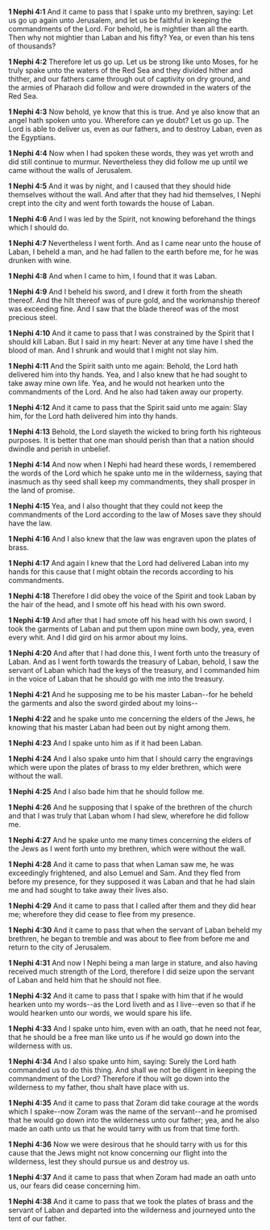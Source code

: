 **1 Nephi 4:1** And it came to pass that I spake unto my brethren, saying: Let us go up again unto Jerusalem, and let us be faithful in keeping the commandments of the Lord. For behold, he is mightier than all the earth. Then why not mightier than Laban and his fifty? Yea, or even than his tens of thousands?

**1 Nephi 4:2** Therefore let us go up. Let us be strong like unto Moses, for he truly spake unto the waters of the Red Sea and they divided hither and thither, and our fathers came through out of captivity on dry ground, and the armies of Pharaoh did follow and were drownded in the waters of the Red Sea.

**1 Nephi 4:3** Now behold, ye know that this is true. And ye also know that an angel hath spoken unto you. Wherefore can ye doubt? Let us go up. The Lord is able to deliver us, even as our fathers, and to destroy Laban, even as the Egyptians.

**1 Nephi 4:4** Now when I had spoken these words, they was yet wroth and did still continue to murmur. Nevertheless they did follow me up until we came without the walls of Jerusalem.

**1 Nephi 4:5** And it was by night, and I caused that they should hide themselves without the wall. And after that they had hid themselves, I Nephi crept into the city and went forth towards the house of Laban.

**1 Nephi 4:6** And I was led by the Spirit, not knowing beforehand the things which I should do.

**1 Nephi 4:7** Nevertheless I went forth. And as I came near unto the house of Laban, I beheld a man, and he had fallen to the earth before me, for he was drunken with wine.

**1 Nephi 4:8** And when I came to him, I found that it was Laban.

**1 Nephi 4:9** And I beheld his sword, and I drew it forth from the sheath thereof. And the hilt thereof was of pure gold, and the workmanship thereof was exceeding fine. And I saw that the blade thereof was of the most precious steel.

**1 Nephi 4:10** And it came to pass that I was constrained by the Spirit that I should kill Laban. But I said in my heart: Never at any time have I shed the blood of man. And I shrunk and would that I might not slay him.

**1 Nephi 4:11** And the Spirit saith unto me again: Behold, the Lord hath delivered him into thy hands. Yea, and I also knew that he had sought to take away mine own life. Yea, and he would not hearken unto the commandments of the Lord. And he also had taken away our property.

**1 Nephi 4:12** And it came to pass that the Spirit said unto me again: Slay him, for the Lord hath delivered him into thy hands.

**1 Nephi 4:13** Behold, the Lord slayeth the wicked to bring forth his righteous purposes. It is better that one man should perish than that a nation should dwindle and perish in unbelief.

**1 Nephi 4:14** And now when I Nephi had heard these words, I remembered the words of the Lord which he spake unto me in the wilderness, saying that inasmuch as thy seed shall keep my commandments, they shall prosper in the land of promise.

**1 Nephi 4:15** Yea, and I also thought that they could not keep the commandments of the Lord according to the law of Moses save they should have the law.

**1 Nephi 4:16** And I also knew that the law was engraven upon the plates of brass.

**1 Nephi 4:17** And again I knew that the Lord had delivered Laban into my hands for this cause that I might obtain the records according to his commandments.

**1 Nephi 4:18** Therefore I did obey the voice of the Spirit and took Laban by the hair of the head, and I smote off his head with his own sword.

**1 Nephi 4:19** And after that I had smote off his head with his own sword, I took the garments of Laban and put them upon mine own body, yea, even every whit. And I did gird on his armor about my loins.

**1 Nephi 4:20** And after that I had done this, I went forth unto the treasury of Laban. And as I went forth towards the treasury of Laban, behold, I saw the servant of Laban which had the keys of the treasury, and I commanded him in the voice of Laban that he should go with me into the treasury.

**1 Nephi 4:21** And he supposing me to be his master Laban--for he beheld the garments and also the sword girded about my loins--

**1 Nephi 4:22** and he spake unto me concerning the elders of the Jews, he knowing that his master Laban had been out by night among them.

**1 Nephi 4:23** And I spake unto him as if it had been Laban.

**1 Nephi 4:24** And I also spake unto him that I should carry the engravings which were upon the plates of brass to my elder brethren, which were without the wall.

**1 Nephi 4:25** And I also bade him that he should follow me.

**1 Nephi 4:26** And he supposing that I spake of the brethren of the church and that I was truly that Laban whom I had slew, wherefore he did follow me.

**1 Nephi 4:27** And he spake unto me many times concerning the elders of the Jews as I went forth unto my brethren, which were without the wall.

**1 Nephi 4:28** And it came to pass that when Laman saw me, he was exceedingly frightened, and also Lemuel and Sam. And they fled from before my presence, for they supposed it was Laban and that he had slain me and had sought to take away their lives also.

**1 Nephi 4:29** And it came to pass that I called after them and they did hear me; wherefore they did cease to flee from my presence.

**1 Nephi 4:30** And it came to pass that when the servant of Laban beheld my brethren, he began to tremble and was about to flee from before me and return to the city of Jerusalem.

**1 Nephi 4:31** And now I Nephi being a man large in stature, and also having received much strength of the Lord, therefore I did seize upon the servant of Laban and held him that he should not flee.

**1 Nephi 4:32** And it came to pass that I spake with him that if he would hearken unto my words--as the Lord liveth and as I live--even so that if he would hearken unto our words, we would spare his life.

**1 Nephi 4:33** And I spake unto him, even with an oath, that he need not fear, that he should be a free man like unto us if he would go down into the wilderness with us.

**1 Nephi 4:34** And I also spake unto him, saying: Surely the Lord hath commanded us to do this thing. And shall we not be diligent in keeping the commandment of the Lord? Therefore if thou wilt go down into the wilderness to my father, thou shalt have place with us.

**1 Nephi 4:35** And it came to pass that Zoram did take courage at the words which I spake--now Zoram was the name of the servant--and he promised that he would go down into the wilderness unto our father; yea, and he also made an oath unto us that he would tarry with us from that time forth.

**1 Nephi 4:36** Now we were desirous that he should tarry with us for this cause that the Jews might not know concerning our flight into the wilderness, lest they should pursue us and destroy us.

**1 Nephi 4:37** And it came to pass that when Zoram had made an oath unto us, our fears did cease concerning him.

**1 Nephi 4:38** And it came to pass that we took the plates of brass and the servant of Laban and departed into the wilderness and journeyed unto the tent of our father.

